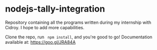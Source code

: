 # nodejs-tally-integration
Repository containing all the programs written during my internship with Cidroy. I hope to add more capabilities.

Clone the repo, run ``` npm install```, and you're good to go!
Documentation available at: https://goo.gl/JRA84A

